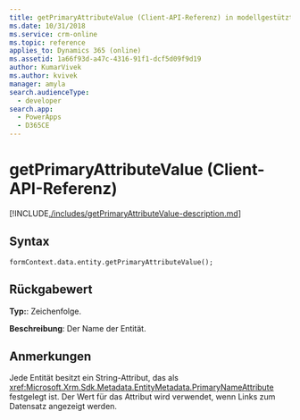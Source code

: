 ```yaml
---
title: getPrimaryAttributeValue (Client-API-Referenz) in modellgestützten Apps| MicrosoftDocs
ms.date: 10/31/2018
ms.service: crm-online
ms.topic: reference
applies_to: Dynamics 365 (online)
ms.assetid: 1a66f93d-a47c-4316-91f1-dcf5d09f9d19
author: KumarVivek
ms.author: kvivek
manager: amyla
search.audienceType:
  - developer
search.app:
  - PowerApps
  - D365CE
---
```

# <a name="getprimaryattributevalue-client-api-reference"></a>getPrimaryAttributeValue (Client-API-Referenz)



[!INCLUDE[./includes/getPrimaryAttributeValue-description.md](./includes/getPrimaryAttributeValue-description.md)]

## <a name="syntax"></a>Syntax

`formContext.data.entity.getPrimaryAttributeValue();`

## <a name="return-value"></a>Rückgabewert

**Typ:**: Zeichenfolge.

**Beschreibung**: Der Name der Entität.

## <a name="remarks"></a>Anmerkungen

Jede Entität besitzt ein String-Attribut, das als <xref:Microsoft.Xrm.Sdk.Metadata.EntityMetadata.PrimaryNameAttribute> festgelegt ist. Der Wert für das Attribut wird verwendet, wenn Links zum Datensatz angezeigt werden.



